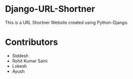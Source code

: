 # Django-URL-Shortner
This is a URL Shortner Website created using Python-Django.

# Contributors
- Siddesh
- Rohit Kumar Saini
- Lokesh
- Ayush